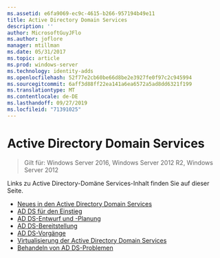 ```yaml
---
ms.assetid: e6fa9069-ec9c-4615-b266-957194b49e11
title: Active Directory Domain Services
description: ''
author: MicrosoftGuyJFlo
ms.author: joflore
manager: mtillman
ms.date: 05/31/2017
ms.topic: article
ms.prod: windows-server
ms.technology: identity-adds
ms.openlocfilehash: 52f77e2cb60be66d8be2e3927fe0f97c2c945994
ms.sourcegitcommit: 6aff3d88ff22ea141a6ea6572a5ad8dd6321f199
ms.translationtype: MT
ms.contentlocale: de-DE
ms.lasthandoff: 09/27/2019
ms.locfileid: "71391025"
---
```

# <a name="active-directory-domain-services"></a>Active Directory Domain Services

>Gilt für: Windows Server 2016, Windows Server 2012 R2, Windows Server 2012

  
Links zu Active Directory-Domäne Services-Inhalt finden Sie auf dieser Seite.   


* [Neues in den Active Directory Domain Services](../whats-new-active-directory-domain-services.md)  
* [AD DS für den Einstieg](../ad-ds/AD-DS-Getting-Started.md)   
* [AD DS-Entwurf und -Planung](../ad-ds/plan/AD-DS-Design-and-Planning.md)  
* [AD DS-Bereitstellung](../ad-ds/deploy/AD-DS-Deployment.md)  
* [AD DS-Vorgänge](../ad-ds/manage/component-updates/AD-DS-Operations.md)   
* [Virtualisierung der Active Directory Domain Services](../ad-ds/get-started/virtual-dc/Active-Directory-Domain-Services-Virtualization.md)  
* [Behandeln von AD DS-Problemen](../ad-ds/manage/AD-DS-Troubleshooting.md)
